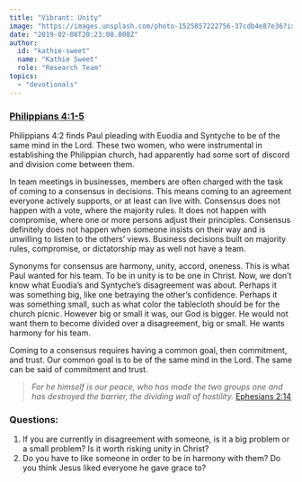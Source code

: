 ```yaml
---
title: "Vibrant: Unity"
image: "https://images.unsplash.com/photo-1525857222756-37cdb4e87e36?ixlib=rb-1.2.1&q=85&fm=jpg&crop=entropy&cs=srgb&ixid=eyJhcHBfaWQiOjk2NjF9"
date: "2019-02-08T20:23:08.000Z"
author:
  id: "kathie-sweet"
  name: "Kathie Sweet"
  role: "Research Team"
topics:
  - "devotionals"
---
```

### [Philippians 4:1-5][1]

Philippians 4:2 finds Paul pleading with Euodia and Syntyche to be of the same mind in the Lord.  These two women, who were instrumental in establishing the Philippian church, had apparently had some sort of discord and division come between them.  

In team meetings in businesses, members are often charged with the task of coming to a consensus in decisions.  This means coming to an agreement everyone actively supports, or at least can live with.  Consensus does not happen with a vote, where the majority rules.  It does not happen with compromise, where one or more persons adjust their principles.  Consensus definitely does not happen when someone insists on their way and is unwilling to listen to the others’ views.  Business decisions built on majority rules, compromise, or dictatorship may as well not have a team.  

Synonyms for consensus are harmony, unity, accord, oneness.  This is what Paul wanted for his team.  To be in unity is to be one in Christ.  Now, we don’t know what Euodia’s and Syntyche’s disagreement was about.  Perhaps it was something big, like one betraying the other’s confidence.  Perhaps it was something small, such as what color the tablecloth should be for the church picnic.  However big or small it was, our God is bigger.  He would not want them to become divided over a disagreement, big or small.  He wants harmony for his team. 

Coming to a consensus requires having a common goal, then commitment, and trust.  Our common goal is to be of the same mind in the Lord.  The same can be said of commitment and trust.  

> _For he himself is our peace, who has made the two groups one and has destroyed the barrier, the dividing wall of hostility._  [Ephesians 2:14][2]


### Questions: 

1. If you are currently in disagreement with someone, is it a big problem or a small problem?  Is it worth risking unity in Christ? 
2. Do you have to like someone in order to be in harmony with them?  Do you think Jesus liked everyone he gave grace to?  

[1]: https://www.bible.com/113/php.4.1-5
[2]: https://www.bible.com/113/eph.2.14